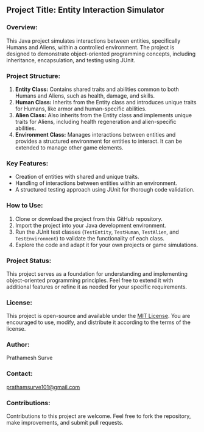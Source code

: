 ## Project Title: Entity Interaction Simulator

### Overview:
This Java project simulates interactions between entities, specifically Humans and Aliens, within a controlled environment. The project is designed to demonstrate object-oriented programming concepts, including inheritance, encapsulation, and testing using JUnit.

### Project Structure:
1. **Entity Class:** Contains shared traits and abilities common to both Humans and Aliens, such as health, damage, and skills.
2. **Human Class:** Inherits from the Entity class and introduces unique traits for Humans, like armor and human-specific abilities.
3. **Alien Class:** Also inherits from the Entity class and implements unique traits for Aliens, including health regeneration and alien-specific abilities.
4. **Environment Class:** Manages interactions between entities and provides a structured environment for entities to interact. It can be extended to manage other game elements.

### Key Features:
- Creation of entities with shared and unique traits.
- Handling of interactions between entities within an environment.
- A structured testing approach using JUnit for thorough code validation.

### How to Use:
1. Clone or download the project from this GitHub repository.
2. Import the project into your Java development environment.
3. Run the JUnit test classes (`TestEntity`, `TestHuman`, `TestAlien`, and `TestEnvironment`) to validate the functionality of each class.
4. Explore the code and adapt it for your own projects or game simulations.

### Project Status:
This project serves as a foundation for understanding and implementing object-oriented programming principles. Feel free to extend it with additional features or refine it as needed for your specific requirements.

### License:
This project is open-source and available under the [MIT License](LICENSE). You are encouraged to use, modify, and distribute it according to the terms of the license.

### Author:
Prathamesh Surve

### Contact:
prathamsurve101@gmail.com

### Contributions:
Contributions to this project are welcome. Feel free to fork the repository, make improvements, and submit pull requests.
